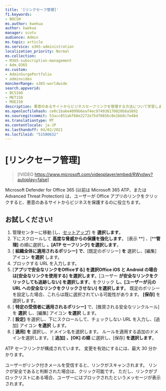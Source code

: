 ```yaml
---
title: '[リンクセーフ管理]'
f1.keywords:
- NOCSH
ms.author: kwekua
author: kwekua
manager: scotv
audience: Admin
ms.topic: article
ms.service: o365-administration
localization_priority: Normal
ms.collection:
- M365-subscription-management
- Adm_O365
ms.custom:
- AdminSurgePortfolio
- adminvideo
monikerRange: o365-worldwide
search.appverid:
- BCS160
- MET150
- MOE150
description: 悪意のあるサイトからビジネスセーフリンクを管理する方法について学習します。
ms.openlocfilehash: ce0c1ba6e4099b6eaf4ec974938170020b8a5892
ms.sourcegitcommit: 53acc851abf68e2272e75df0856c0e16b0c7e48d
ms.translationtype: MT
ms.contentlocale: ja-JP
ms.lasthandoff: 04/02/2021
ms.locfileid: "51580632"
---
```

# <a name="manage-safe-links"></a>[リンクセーフ管理]

> [!VIDEO https://www.microsoft.com/videoplayer/embed/RWvdwy?autoplay=false]

Microsoft Defender for Office 365 (以前は Microsoft 365 ATP、または Advanced Threat Protection) は、ユーザーが Office アプリのリンクをクリックすると、悪意のあるサイトからビジネスを保護するのに役立ちます。

## <a name="try-it"></a>お試しください!

1. 管理センターに移動 [し、[セットアップ](https://admin.microsoft.com)] を **選択します**。
1. 下にスクロールして **高度な脅威からの保護を強化します**。 [表示 **] 、[****管理]** の順に選択し **、[ATP セーフリンク] を選択します**。
1. [ **組織全体に適用されるポリシー] で**、[既定のポリシー] **を** 選択し、[編集] アイコン **を選択** します。
1. ブロックする URL を入力します。
1. [**アプリで安全なリンクをOfficeする] を選択Office iOS と Android の場合は[安全なリンクを使用する] を選択します**。[ユーザー **が安全なリンクをクリックしても追跡しない] を選択します**。をクリック **し、[ユーザーが元の URL への安全なリンクをクリックさせない] を選択します**。 既定のポリシーを設定した場合、これらは既に選択されている可能性があります。 **[保存]** を選択します。
1. [ **特定の受信者に適用されるポリシー]** で、[推奨される安全なリンクルール] を **選択** し、[編集] アイコン **を選択** します。
1. [ **設定]** を選択し、下にスクロールして、チェックしない URL を入力し、[追加] アイコン **を選択** します。
1. [ **適用] を** 選択し、ドメイン名を選択します。 ルールを適用する追加のドメインを選択します。 [ **追加]** **、[OK] の順** に選択し、[保存] **を選択します**。

ATP セーフリンクが構成されています。 変更を有効にするには、最大 30 分かかります。

ユーザーがリンク付きメールを受信すると、リンクがスキャンされます。 リンクが安全であると判断された場合は、クリック可能です。 ただし、リンクがブロックリストにある場合、ユーザーにはブロックされたというメッセージが表示されます。